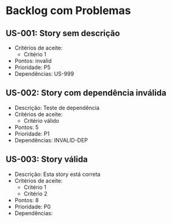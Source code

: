 # Backlog com Problemas

## US-001: Story sem descrição
- Critérios de aceite:
  - Critério 1
- Pontos: invalid
- Prioridade: P5
- Dependências: US-999

## US-002: Story com dependência inválida
- Descrição: Teste de dependência
- Critérios de aceite:
  - Critério válido
- Pontos: 5
- Prioridade: P1
- Dependências: INVALID-DEP

## US-003: Story válida
- Descrição: Esta story está correta
- Critérios de aceite:
  - Critério 1
  - Critério 2
- Pontos: 8
- Prioridade: P0
- Dependências: 